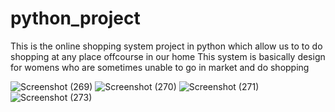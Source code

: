 # python_project
This is the online shopping system project in python which allow us to to do shopping at any place offcourse in our home
This system is basically design for womens who are sometimes unable to go in market and do shopping 


![Screenshot (269)](https://user-images.githubusercontent.com/94030363/178139063-20ffdc9c-bb79-4910-a47c-d8a5dcdd5835.png)
![Screenshot (270)](https://user-images.githubusercontent.com/94030363/178139081-ffc40dd4-1fe1-4271-aaa8-0863235f14ac.png)
![Screenshot (271)](https://user-images.githubusercontent.com/94030363/178139094-73c07ee3-2a31-47e9-9b52-cd199fcb4a04.png)
![Screenshot (273)](https://user-images.githubusercontent.com/94030363/178139109-011bcc94-c1f2-4b0b-8709-b0074be9ba68.png)

